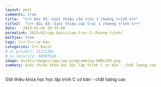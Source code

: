 ```yaml
---
layout: post
comments: true
title:  "C++ Bài 03: Giới thiệu cấu trúc 1 chương trình C++"
title2:  "C++ Bài 03: Giới thiệu cấu trúc 1 chương trình C++"
date:   2023-01-05 20:35:00
permalink: 2023/01/cpp-basic/cau-truc-1-chuong-trinh/
mathjax: true
tags: C++ C++-cơ-bản
categories: C++-Basic
# sc_project: 11213301
# sc_security: 8d50f6a5
image: assets/images/cpp/cpp-programming-400x250.png
summary: Giới thiệu khóa học học lập trình C cơ bản - chất lượng cao
---
```

Giới thiệu khóa học học lập trình C cơ bản - chất lượng cao
